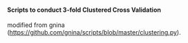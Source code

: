 #### Scripts to conduct 3-fold Clustered Cross Validation

modified from gnina (https://github.com/gnina/scripts/blob/master/clustering.py).


